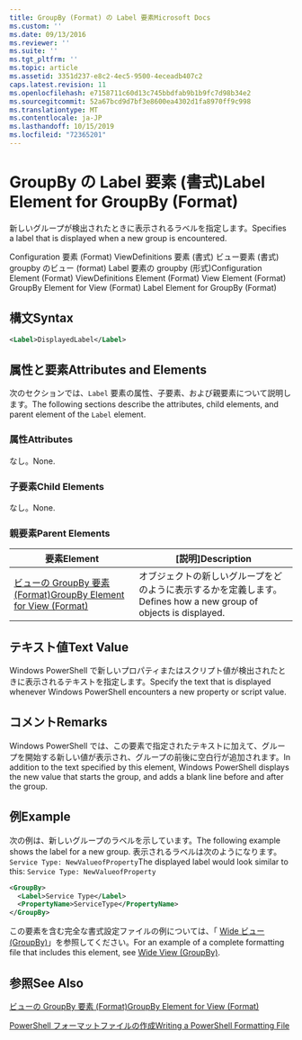 ```yaml
---
title: GroupBy (Format) の Label 要素Microsoft Docs
ms.custom: ''
ms.date: 09/13/2016
ms.reviewer: ''
ms.suite: ''
ms.tgt_pltfrm: ''
ms.topic: article
ms.assetid: 3351d237-e8c2-4ec5-9500-4eceadb407c2
caps.latest.revision: 11
ms.openlocfilehash: e7158711c60d13c745bbdfab9b1b9fc7d98b34e2
ms.sourcegitcommit: 52a67bcd9d7bf3e8600ea4302d1fa8970ff9c998
ms.translationtype: MT
ms.contentlocale: ja-JP
ms.lasthandoff: 10/15/2019
ms.locfileid: "72365201"
---
```

# <a name="label-element-for-groupby-format"></a><span data-ttu-id="df12c-102">GroupBy の Label 要素 (書式)</span><span class="sxs-lookup"><span data-stu-id="df12c-102">Label Element for GroupBy (Format)</span></span>

<span data-ttu-id="df12c-103">新しいグループが検出されたときに表示されるラベルを指定します。</span><span class="sxs-lookup"><span data-stu-id="df12c-103">Specifies a label that is displayed when a new group is encountered.</span></span>

<span data-ttu-id="df12c-104">Configuration 要素 (Format) ViewDefinitions 要素 (書式) ビュー要素 (書式) groupby のビュー (format) Label 要素の groupby (形式)</span><span class="sxs-lookup"><span data-stu-id="df12c-104">Configuration Element (Format) ViewDefinitions Element (Format) View Element (Format) GroupBy Element for View (Format) Label Element for GroupBy (Format)</span></span>

## <a name="syntax"></a><span data-ttu-id="df12c-105">構文</span><span class="sxs-lookup"><span data-stu-id="df12c-105">Syntax</span></span>

```xml
<Label>DisplayedLabel</Label>
```

## <a name="attributes-and-elements"></a><span data-ttu-id="df12c-106">属性と要素</span><span class="sxs-lookup"><span data-stu-id="df12c-106">Attributes and Elements</span></span>

<span data-ttu-id="df12c-107">次のセクションでは、`Label` 要素の属性、子要素、および親要素について説明します。</span><span class="sxs-lookup"><span data-stu-id="df12c-107">The following sections describe the attributes, child elements, and parent element of the `Label` element.</span></span>

### <a name="attributes"></a><span data-ttu-id="df12c-108">属性</span><span class="sxs-lookup"><span data-stu-id="df12c-108">Attributes</span></span>

<span data-ttu-id="df12c-109">なし。</span><span class="sxs-lookup"><span data-stu-id="df12c-109">None.</span></span>

### <a name="child-elements"></a><span data-ttu-id="df12c-110">子要素</span><span class="sxs-lookup"><span data-stu-id="df12c-110">Child Elements</span></span>

<span data-ttu-id="df12c-111">なし。</span><span class="sxs-lookup"><span data-stu-id="df12c-111">None.</span></span>

### <a name="parent-elements"></a><span data-ttu-id="df12c-112">親要素</span><span class="sxs-lookup"><span data-stu-id="df12c-112">Parent Elements</span></span>

|<span data-ttu-id="df12c-113">要素</span><span class="sxs-lookup"><span data-stu-id="df12c-113">Element</span></span>|<span data-ttu-id="df12c-114">[説明]</span><span class="sxs-lookup"><span data-stu-id="df12c-114">Description</span></span>|
|-------------|-----------------|
|[<span data-ttu-id="df12c-115">ビューの GroupBy 要素 (Format)</span><span class="sxs-lookup"><span data-stu-id="df12c-115">GroupBy Element for View (Format)</span></span>](./groupby-element-for-view-format.md)|<span data-ttu-id="df12c-116">オブジェクトの新しいグループをどのように表示するかを定義します。</span><span class="sxs-lookup"><span data-stu-id="df12c-116">Defines how a new group of objects is displayed.</span></span>|

## <a name="text-value"></a><span data-ttu-id="df12c-117">テキスト値</span><span class="sxs-lookup"><span data-stu-id="df12c-117">Text Value</span></span>

<span data-ttu-id="df12c-118">Windows PowerShell で新しいプロパティまたはスクリプト値が検出されたときに表示されるテキストを指定します。</span><span class="sxs-lookup"><span data-stu-id="df12c-118">Specify the text that is displayed whenever Windows PowerShell encounters a new property or script value.</span></span>

## <a name="remarks"></a><span data-ttu-id="df12c-119">コメント</span><span class="sxs-lookup"><span data-stu-id="df12c-119">Remarks</span></span>

<span data-ttu-id="df12c-120">Windows PowerShell では、この要素で指定されたテキストに加えて、グループを開始する新しい値が表示され、グループの前後に空白行が追加されます。</span><span class="sxs-lookup"><span data-stu-id="df12c-120">In addition to the text specified by this element, Windows PowerShell displays the new value that starts the group, and adds a blank line before and after the group.</span></span>

## <a name="example"></a><span data-ttu-id="df12c-121">例</span><span class="sxs-lookup"><span data-stu-id="df12c-121">Example</span></span>

<span data-ttu-id="df12c-122">次の例は、新しいグループのラベルを示しています。</span><span class="sxs-lookup"><span data-stu-id="df12c-122">The following example shows the label for a new group.</span></span> <span data-ttu-id="df12c-123">表示されるラベルは次のようになります。 `Service Type: NewValueofProperty`</span><span class="sxs-lookup"><span data-stu-id="df12c-123">The displayed label would look similar to this: `Service Type: NewValueofProperty`</span></span>

```xml
<GroupBy>
  <Label>Service Type</Label>
  <PropertyName>ServiceType</PropertyName>
</GroupBy>

```

<span data-ttu-id="df12c-124">この要素を含む完全な書式設定ファイルの例については、「 [Wide ビュー (GroupBy)](./wide-view-groupby.md)」を参照してください。</span><span class="sxs-lookup"><span data-stu-id="df12c-124">For an example of a complete formatting file that includes this element, see [Wide View (GroupBy)](./wide-view-groupby.md).</span></span>

## <a name="see-also"></a><span data-ttu-id="df12c-125">参照</span><span class="sxs-lookup"><span data-stu-id="df12c-125">See Also</span></span>

[<span data-ttu-id="df12c-126">ビューの GroupBy 要素 (Format)</span><span class="sxs-lookup"><span data-stu-id="df12c-126">GroupBy Element for View (Format)</span></span>](./groupby-element-for-view-format.md)

[<span data-ttu-id="df12c-127">PowerShell フォーマットファイルの作成</span><span class="sxs-lookup"><span data-stu-id="df12c-127">Writing a PowerShell Formatting File</span></span>](./writing-a-powershell-formatting-file.md)
